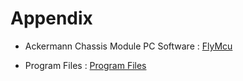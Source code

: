 # Appendix

* Ackermann Chassis Module PC Software : [FlyMcu]()

* Program Files : [Program Files]()